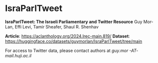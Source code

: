 # IsraParlTweet
**IsraParlTweet: The Israeli Parliamentary and Twitter Resource**
Guy Mor-Lan, Effi Levi, Tamir Sheafer, Shaul R. Shenhav

**Article**: https://aclanthology.org/2024.lrec-main.819/
**Dataset**: https://huggingface.co/datasets/guymorlan/IsraParlTweet/tree/main

For access to Twitter data, please contact authors at *guy.mor -AT- mail.huji.ac.il*
